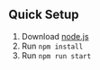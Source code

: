 ## Quick Setup
1. Download [node.js](https://nodejs.org/en/)
2. Run `npm install`
3. Run `npm run start`
